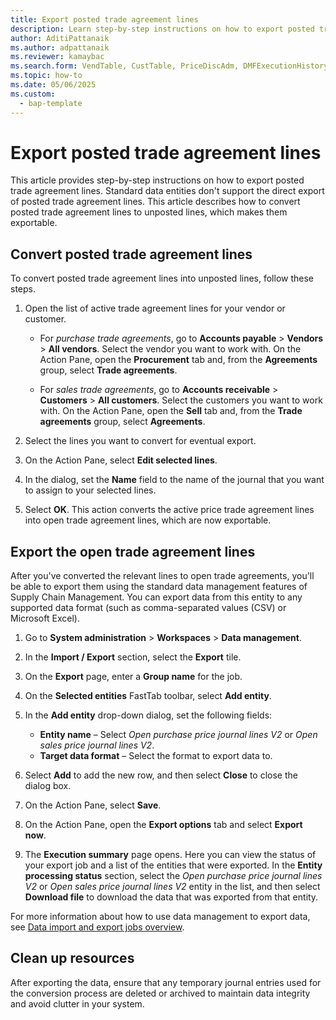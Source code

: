 ```yaml
---
title: Export posted trade agreement lines
description: Learn step-by-step instructions on how to export posted trade agreement lines.
author: AditiPattanaik
ms.author: adpattanaik
ms.reviewer: kamaybac
ms.search.form: VendTable, CustTable, PriceDiscAdm, DMFExecutionHistoryList, DMFQuickImportExportEnhanced, DataManagementWorkspace
ms.topic: how-to
ms.date: 05/06/2025
ms.custom: 
  - bap-template
---
```

# Export posted trade agreement lines

This article provides step-by-step instructions on how to export posted trade agreement lines. Standard data entities don't support the direct export of posted trade agreement lines. This article describes how to convert posted trade agreement lines to unposted lines, which makes them exportable.

## Convert posted trade agreement lines

To convert posted trade agreement lines into unposted lines, follow these steps.

1. Open the list of active trade agreement lines for your vendor or customer.

   - For *purchase trade agreements*, go to **Accounts payable** \> **Vendors** \> **All vendors**. Select the vendor you want to work with. On the Action Pane, open the **Procurement** tab and, from the **Agreements** group, select **Trade agreements**.

   - For *sales trade agreements*, go to **Accounts receivable** \> **Customers** \> **All customers**. Select the customers you want to work with. On the Action Pane, open the **Sell** tab and, from the **Trade agreements** group, select **Agreements**.

1. Select the lines you want to convert for eventual export.
1. On the Action Pane, select **Edit selected lines**.
1. In the dialog, set the **Name** field to the name of the journal that you want to assign to your selected lines.
1. Select **OK**. This action converts the active price trade agreement lines into open trade agreement lines, which are now exportable.

## Export the open trade agreement lines

After you've converted the relevant lines to open trade agreements, you'll be able to export them using the standard data management features of Supply Chain Management. You can export data from this entity to any supported data format (such as comma-separated values (CSV) or Microsoft Excel).

1. Go to **System administration** \> **Workspaces** \> **Data management**.
1. In the **Import / Export** section, select the **Export** tile.
1. On the **Export** page, enter a **Group name** for the job.
1. On the **Selected entities** FastTab toolbar, select **Add entity**.
1. In the **Add entity** drop-down dialog, set the following fields:
    - **Entity name** – Select *Open purchase price journal lines V2* or *Open sales price journal lines V2*.
    - **Target data format** – Select the format to export data to.

1. Select **Add** to add the new row, and then select **Close** to close the dialog box.
1. On the Action Pane, select **Save**.
1. On the Action Pane, open the **Export options** tab and select **Export now**.
1. The **Execution summary** page opens. Here you can view the status of your export job and a list of the entities that were exported. In the **Entity processing status** section, select the *Open purchase price journal lines V2* or *Open sales price journal lines V2* entity in the list, and then select **Download file** to download the data that was exported from that entity.

For more information about how to use data management to export data, see [Data import and export jobs overview](../../fin-ops-core/fin-ops/data-entities/data-import-export-job.md).

## Clean up resources

After exporting the data, ensure that any temporary journal entries used for the conversion process are deleted or archived to maintain data integrity and avoid clutter in your system.
